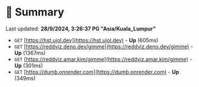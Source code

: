 # 📖 Summary
Last updated: **28/9/2024, 3:26:37 PG "Asia/Kuala_Lumpur"**

- `GET` [https://hst.ujol.dev](https://hst.ujol.dev) - **Up** (605ms)
- `GET` [https://reddviz.deno.dev/gimme](https://reddviz.deno.dev/gimme) - **Up** (1367ms)
- `GET` [https://reddviz.amar.kim/gimme](https://reddviz.amar.kim/gimme) - **Up** (301ms)
- `GET` [https://dumb.onrender.com](https://dumb.onrender.com) - **Up** (349ms)
